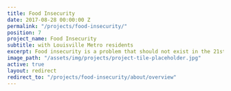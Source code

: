 ```yaml
---
title: Food Insecurity
date: 2017-08-28 00:00:00 Z
permalink: "/projects/food-insecurity/"
position: 7
project_name: Food Insecurity
subtitle: with Louisville Metro residents
excerpt: Food insecurity is a problem that should not exist in the 21st Century.
image_path: "/assets/img/projects/project-tile-placeholder.jpg"
active: true
layout: redirect
redirect_to: "/projects/food-insecurity/about/overview"
---
```


